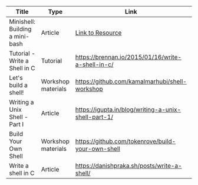 | Title    | Type    | Link                                                    | Comments              |
| -------- | ------- | ------------------------------------------------------- | --------------------- |
| Minishell: Building a mini-bash  | Article | [Link to Resource](https://m4nnb3ll.medium.com/minishell-building-a-mini-bash-a-42-project-b55a10598218)               |                       |
| Tutorial - Write a Shell in C    | Tutorial | https://brennan.io/2015/01/16/write-a-shell-in-c/ | |
| Let's build a shell!             | Workshop materials | https://github.com/kamalmarhubi/shell-workshop | |
| Writing a Unix Shell - Part I    | Article | https://igupta.in/blog/writing-a-unix-shell-part-1/ | |
| Build Your Own Shell             | Workshop materials | https://github.com/tokenrove/build-your-own-shell | |
| Write a shell in C               | Article | https://danishpraka.sh/posts/write-a-shell/ | |
